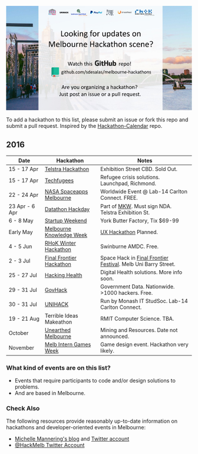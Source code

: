 ![Melbourne Hackathons](melbourne-hackathons.jpg)

To add a hackathon to this list, please submit an issue or fork this repo and submit a pull request. Inspired by the [Hackathon-Calendar](https://github.com/japacible/Hackathon-Calendar) repo.

## 2016

| Date            | Hackathon                                                | Notes            |
| --------------- | -------------------------------------------------------- | --------------------- |
| 15 - 17 Apr  | [Telstra Hackathon](https://www.eventbrite.com.au/e/telstra-hackathon-tickets-21750621695?aff=ebrowse)   |  Exhibition Street CBD. Sold Out. |
| 15 - 17 Apr  | [Techfugees](http://techfugees.com/)   |  Refugee crisis solutions. Launchpad, Richmond. |
| 22 - 24 Apr  | [ NASA Spaceapps Melbourne](https://2016.spaceappschallenge.org/locations/melbourne-australia)   |  Worldwide Event @ Lab-14 Carlton Connect. FREE. |
| 23 Apr - 6 Apr   | [Datathon Hackday](http://www.datasciencemelbourne.com/datathon2016) | Part of [MKW](http://www.thatsmelbourne.com.au/Whatson/knowledgeweek/Pages/knowledgeweek.aspx). Must sign NDA. Telstra Exhibition St. | 
| 6 - 8 May   | [Startup Weekend](http://www.up.co/communities/australia/melbourne/startup-weekend/8515) | York Butter Factory, Tix $69-99 | 
| Early May  | [Melbourne Knowledge Week](http://www.melbourne.vic.gov.au/arts-and-culture/events-partnerships/melbourne-knowledge-week/Pages/melbourne-knowledge-week.aspx)   |  [UX Hackathon](https://generalassemb.ly/education/hack-for-change-a-ux-design-hackathon-for-melbourne-knowledge-week) Planned. |
| 4 - 5 Jun  | [RHoK Winter Hackathon](http://www.meetup.com/Random-Hacks-of-Kindness-Melbourne/events/229654072/)   |  Swinburne AMDC. Free. |
| 2 - 3 Jul    | [Final Frontier Hackathon](http://space.unimelb.edu.au/articles/final-frontier-festival-2016) | Space Hack in [Final Frontier Festival](http://www.meetup.com/MelSpaceNet/events/229194680/). Melb Uni Barry Street.  |
| 25 - 27 Jul  | [Hacking Health](http://www.hisa.org.au/hic/hackinghealth/)   |  Digital Health solutions. More info soon. |
| 29 - 31 Jul  | [GovHack](https://www.govhack.org/)   |  Government Data. Nationwide. >1000 hackers. Free. |
| 30 - 31 Jul  | [UNIHACK](http://unihack.net/2016/)   |  Run by Monash IT StudSoc. Lab-14 Carlton Connect. |
| 19 - 21 Aug  | Terrible Ideas Makeathon   |  RMIT Computer Science. TBA. |
| October  | [Unearthed Melbourne](http://unearthed.solutions/events/unearthed-melbourne-2016/)   |  Mining and Resources. Date not announced. |
| November  | [Melb Intern Games Week](http://gamesweek.melbourne/)   |  Game design event. Hackathon very likely. |

### What kind of events are on this list?

- Events that require participants to code and/or design solutions to problems.
- And are based in Melbourne.

### Check Also

The following resources provide reasonably up-to-date information on hackathons and developer-oriented events in Melbourne:

- [Michelle Mannering's blog](https://hackathongoddess.wordpress.com/2016/02/10/whens-that-hackathon/) and [Twitter account](https://twitter.com/MishManners/)
- [@HackMelb Twitter Account](https://twitter.com/HackMelb)
